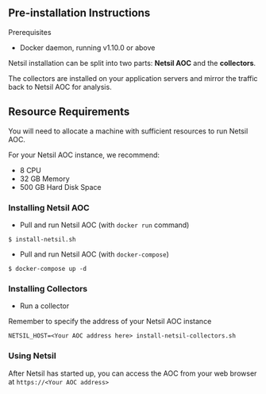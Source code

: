 ## Pre-installation Instructions
Prerequisites
- Docker daemon, running v1.10.0 or above

Netsil installation can be split into two parts: **Netsil AOC** and the **collectors**.

The collectors are installed on your application servers and mirror the traffic back to Netsil AOC for analysis.


## Resource Requirements
You will need to allocate a machine with sufficient resources to run Netsil AOC. 

For your Netsil AOC instance, we recommend:

- 8 CPU
- 32 GB Memory
- 500 GB Hard Disk Space


### Installing Netsil AOC
* Pull and run Netsil AOC (with `docker run` command)
```
$ install-netsil.sh
```

* Pull and run Netsil AOC (with `docker-compose`)
```
$ docker-compose up -d
```

### Installing Collectors
* Run a collector 

Remember to specify the address of your Netsil AOC instance
```
NETSIL_HOST=<Your AOC address here> install-netsil-collectors.sh
```

### Using Netsil
After Netsil has started up, you can access the AOC from your web browser at `https://<Your AOC address>` 
